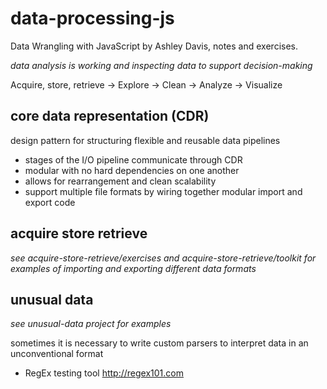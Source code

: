 # data-processing-js
Data Wrangling with JavaScript by Ashley Davis, notes and exercises.

*data analysis is working and inspecting data to support decision-making*

Acquire, store, retrieve -> Explore -> Clean -> Analyze -> Visualize

## core data representation (CDR)

design pattern for structuring flexible and reusable data pipelines

- stages of the I/O pipeline communicate through CDR
- modular with no hard dependencies on one another
- allows for rearrangement and clean scalability
- support multiple file formats by wiring together modular import and export code

## acquire store retrieve
*see acquire-store-retrieve/exercises and acquire-store-retrieve/toolkit for examples of importing and exporting different data formats*

## unusual data
*see unusual-data project for examples*

sometimes it is necessary to write custom parsers to interpret data in an unconventional format

- RegEx testing tool http://regex101.com
